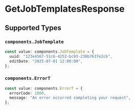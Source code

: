 # GetJobTemplatesResponse


## Supported Types

### `components.JobTemplate`

```typescript
const value: components.JobTemplate = {
  uuid: "123e4567-51c6-4252-bc93-230b7637e2cb",
  editDate: "2025-07-01 12:00:00",
};
```

### `components.ErrorT`

```typescript
const value: components.ErrorT = {
  errorCode: 1000,
  message: "An error occurred completing your request",
};
```

